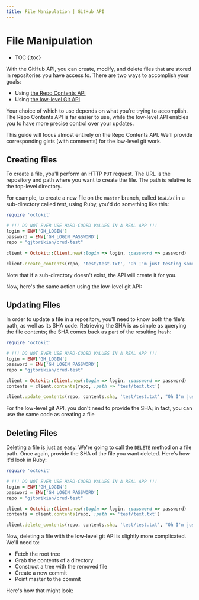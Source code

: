 ```yaml
---
title: File Manipulation | GitHub API
---
```


# File Manipulation

* TOC
{:toc}

With the GitHub API, you can create, modify, and delete files that are stored
in repositories you have access to. There are two ways to accomplish your goals:

* Using [the Repo Contents API](/v3/repos/contents/)
* Using [the low-level Git API](/v3/git/)

Your choice of which to use depends on what you're trying to accomplish.
The Repo Contents API is far easier to use, while the low-level API enables you to
have more precise control over your updates. 

This guide will focus almost entirely on the Repo Contents API. We'll provide corresponding
gists (with comments) for the low-level git work.

## Creating files

To create a file, you'll perform an HTTP `PUT` request. The URL is the repository
and path where you want to create the file. The path is relative to the top-level
directory.

For example, to create a new file on the `master` branch, called _test.txt_ in 
a sub-directory called _test_, using Ruby, you'd do something like this:


```ruby
require 'octokit'

# !!! DO NOT EVER USE HARD-CODED VALUES IN A REAL APP !!!
login = ENV['GH_LOGIN']
password = ENV['GH_LOGIN_PASSWORD']
repo = "gjtorikian/crud-test"

client = Octokit::Client.new(:login => login, :password => password)

client.create_contents(repo, 'test/test.txt', "Oh I'm just testing some file.")
```

Note that if a sub-directory doesn't exist, the API will create it for you.

Now, here's the same action using the low-level git API:

<script src="https://gist.github.com/gjtorikian/5398906.js"></script>

## Updating Files

In order to update a file in a repository, you'll need to know both the file's 
path, as well as its SHA code. Retrieving the SHA is as simple as querying the
file contents; the SHA comes back as part of the resulting hash:

```ruby
require 'octokit'

# !!! DO NOT EVER USE HARD-CODED VALUES IN A REAL APP !!!
login = ENV['GH_LOGIN']
password = ENV['GH_LOGIN_PASSWORD']
repo = "gjtorikian/crud-test"

client = Octokit::Client.new(:login => login, :password => password)
contents = client.contents(repo, :path => 'test/text.txt')

client.update_contents(repo, contents.sha, 'test/test.txt', "Oh I'm just testing some file.")
```

For the low-level git API, you don't need to provide the SHA; in fact, you can use
the same code as creating a file

## Deleting Files

Deleting a file is just as easy. We're going to call the `DELETE` method on a file
path. Once again, provide the SHA of the file you want deleted. Here's how it'd 
look in Ruby:

```ruby
require 'octokit'

# !!! DO NOT EVER USE HARD-CODED VALUES IN A REAL APP !!!
login = ENV['GH_LOGIN']
password = ENV['GH_LOGIN_PASSWORD']
repo = "gjtorikian/crud-test"

client = Octokit::Client.new(:login => login, :password => password)
contents = client.contents(repo, :path => 'test/text.txt')

client.delete_contents(repo, contents.sha, 'test/test.txt', "Oh I'm just testing some file.")
```

Now, deleting a file with the low-level git API is slightly more complicated. 
We'll need to:

* Fetch the root tree
* Grab the contents of a directory
* Construct a tree with the removed file
* Create a new commit
* Point master to the commit

Here's how that might look:

<script src="https://gist.github.com/gjtorikian/5208350.js"></script>